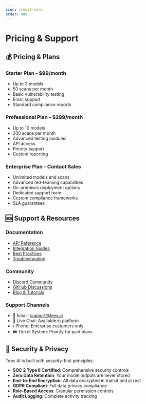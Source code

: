```yaml
---
icon: credit-card
order: 400
---
```


# Pricing & Support

## 💰 Pricing & Plans

### Starter Plan - $99/month
- Up to 3 models
- 50 scans per month
- Basic vulnerability testing
- Email support
- Standard compliance reports

### Professional Plan - $299/month
- Up to 10 models
- 200 scans per month
- Advanced testing modules
- API access
- Priority support
- Custom reporting

### Enterprise Plan - Contact Sales
- Unlimited models and scans
- Advanced red-teaming capabilities
- On-premises deployment options
- Dedicated support team
- Custom compliance frameworks
- SLA guarantees

## 🆘 Support & Resources

### Documentation
- [API Reference](./api-reference.md)
- [Integration Guides](./integrations/)
- [Best Practices](./best-practices.md)
- [Troubleshooting](./troubleshooting.md)

### Community
- [Discord Community](https://discord.gg/teev-ai)
- [GitHub Discussions](https://github.com/teev-ai/community)
- [Blog & Tutorials](https://blog.teev.ai)

### Support Channels
- 📧 Email: support@teev.ai
- 💬 Live Chat: Available in platform
- 📞 Phone: Enterprise customers only
- 🎟️ Ticket System: Priority for paid plans

## 🔐 Security & Privacy

Teev AI is built with security-first principles:

- **SOC 2 Type II Certified**: Comprehensive security controls
- **Zero Data Retention**: Your model outputs are never stored
- **End-to-End Encryption**: All data encrypted in transit and at rest
- **GDPR Compliant**: Full data privacy compliance
- **Role-Based Access**: Granular permission controls
- **Audit Logging**: Complete activity tracking 